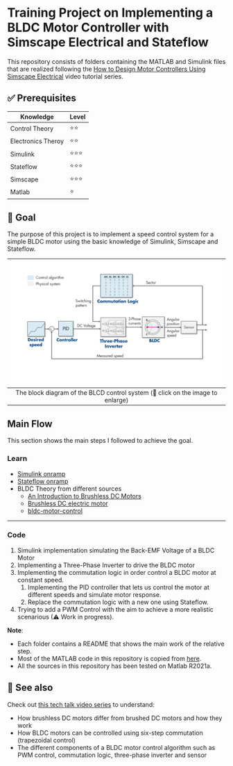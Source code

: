 # Training Project on Implementing a BLDC Motor Controller with Simscape Electrical and Stateflow

This repository consists of folders containing the MATLAB and Simulink files that are realized following the [How to Design Motor Controllers Using Simscape Electrical](https://www.mathworks.com/videos/series/how-to-design-motor-controllers-using-simscape-electrical.html) video tutorial series.


## ✅ Prerequisites

| Knowledge            | Level     |
| -------------        | ---------- |
| Control Theory       | ⭐⭐   
| Electronics Theroy   | ⭐⭐
| Simulink             | ⭐⭐⭐
| Stateflow            | ⭐⭐⭐
| Simscape             | ⭐⭐⭐
| Matlab               | ⭐


## 🎯 Goal

The purpose of this project is to implement a speed control system for a simple BLDC motor using the basic knowledge of Simulink, Simscape and Stateflow. 

| ![The system ](assets/algorithm.png) |
| :---------------: |
| The block diagram of the BLCD control system (🔘 click on the image to enlarge) |


## Main Flow

This section shows the main steps I followed to achieve the goal.

### Learn
- [Simulink onramp](https://www.mathworks.com/learn/tutorials/simulink-onramp.html)
- [Stateflow onramp](https://www.mathworks.com/learn/tutorials/stateflow-onramp.html)
- BLDC Theory from different sources
    - [An Introduction to Brushless DC Motors](https://www.youtube.com/watch?v=gNpoTPzEkco)
    - [Brushless DC electric motor](https://en.wikipedia.org/wiki/Brushless_DC_electric_motor)
    - [bldc-motor-control](https://www.mathworks.com/solutions/power-electronics-control/bldc-motor-control.html)

---

### Code
1. Simulink implementation simulating the Back-EMF Voltage of a BLDC Motor
2. Implementing a Three-Phase Inverter to drive the BLDC motor
3. Implementing the commutation logic in order control a BLDC motor at constant speed.
    1. Implementing the PID controller that lets us control the motor at different speeds and simulate motor response.
    2. Replace the commutation logic with a new one using Stateflow.
4. Trying to add a PWM Control with the aim to achieve a more realistic scenarious (⚠ Work in progress).

__Note__:
- Each folder contains a README that shows the main work of the relative step.
- Most of the MATLAB code in this repository is copied from [here](https://github.com/mathworks/Design-motor-controllers-with-Simscape-Electricalhttps://github.com/mathworks/Design-motor-controllers-with-Simscape-Electrical).
- All the sources in this repository has been tested on Matlab R2021a.



## 👀 See also

Check out [this tech talk video series](https://www.mathworks.com/videos/series/brushless-dc-motors.html) to understand: 
  
- How brushless DC motors differ from brushed DC motors and how they work
- How BLDC motors can be controlled using six-step commutation (trapezoidal control)
- The different components of a BLDC motor control algorithm such as PWM control, commutation logic, three-phase inverter and sensor
